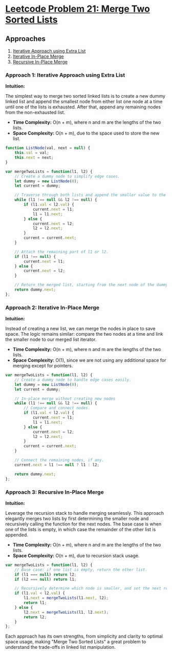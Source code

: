 # [Leetcode Problem 21: Merge Two Sorted Lists](https://leetcode.com/problems/merge-two-sorted-lists/)

## Approaches

1. [Iterative Approach using Extra List](#approach-1)
2. [Iterative In-Place Merge](#approach-2)
3. [Recursive In-Place Merge](#approach-3)

### Approach 1: Iterative Approach using Extra List

**Intuition:**

The simplest way to merge two sorted linked lists is to create a new dummy linked list and append the smallest node from either list one node at a time until one of the lists is exhausted. After that, append any remaining nodes from the non-exhausted list.

- **Time Complexity:** O(n + m), where n and m are the lengths of the two lists.
- **Space Complexity:** O(n + m), due to the space used to store the new list.

```javascript
function ListNode(val, next = null) {
    this.val = val;
    this.next = next;
}

var mergeTwoLists = function(l1, l2) {
    // Create a dummy node to simplify edge cases.
    let dummy = new ListNode(0);
    let current = dummy;

    // Traverse through both lists and append the smaller value to the result list.
    while (l1 !== null && l2 !== null) {
        if (l1.val < l2.val) {
            current.next = l1;
            l1 = l1.next;
        } else {
            current.next = l2;
            l2 = l2.next;
        }
        current = current.next;
    }

    // Attach the remaining part of l1 or l2.
    if (l1 !== null) {
        current.next = l1;
    } else {
        current.next = l2;
    }

    // Return the merged list, starting from the next node of the dummy, since the dummy is a placeholder.
    return dummy.next;
};
```

### Approach 2: Iterative In-Place Merge

**Intuition:**

Instead of creating a new list, we can merge the nodes in place to save space. The logic remains similar: compare the two nodes at a time and link the smaller node to our merged list iterator.

- **Time Complexity:** O(n + m), where n and m are the lengths of the two lists.
- **Space Complexity:** O(1), since we are not using any additional space for merging except for pointers.

```javascript
var mergeTwoLists = function(l1, l2) {
    // Create a dummy node to handle edge cases easily.
    let dummy = new ListNode(0);
    let current = dummy;

    // In-place merge without creating new nodes
    while (l1 !== null && l2 !== null) {
        // Compare and connect nodes.
        if (l1.val < l2.val) {
            current.next = l1;
            l1 = l1.next;
        } else {
            current.next = l2;
            l2 = l2.next;
        }
        current = current.next;
    }

    // Connect the remaining nodes, if any.
    current.next = l1 !== null ? l1 : l2;

    return dummy.next;
};
```

### Approach 3: Recursive In-Place Merge

**Intuition:**

Leverage the recursion stack to handle merging seamlessly. This approach elegantly merges two lists by first determining the smaller node and recursively calling the function for the next nodes. The base case is when one of the lists is empty, in which case the remainder of the other list is appended.

- **Time Complexity:** O(n + m), where n and m are the lengths of the two lists.
- **Space Complexity:** O(n + m), due to recursion stack usage.

```javascript
var mergeTwoLists = function(l1, l2) {
    // Base case: if one list is empty, return the other list.
    if (l1 === null) return l2;
    if (l2 === null) return l1;

    // Recursively determine which node is smaller, and set the next reference accordingly.
    if (l1.val < l2.val) {
        l1.next = mergeTwoLists(l1.next, l2);
        return l1;
    } else {
        l2.next = mergeTwoLists(l1, l2.next);
        return l2;
    }
};
```

Each approach has its own strengths, from simplicity and clarity to optimal space usage, making "Merge Two Sorted Lists" a great problem to understand the trade-offs in linked list manipulation.

